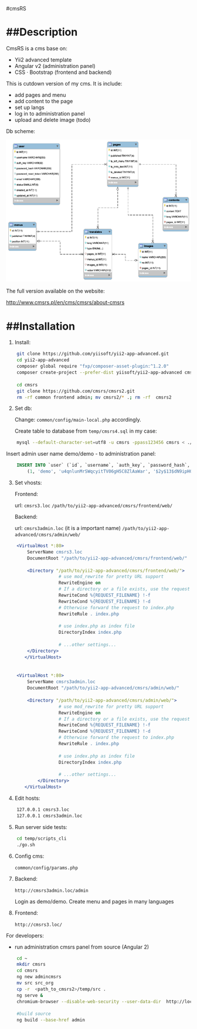 #cmsRS

##Description
===========

CmsRS is a cms base on: 
* Yii2 advanced template 
* Angular v2 (administration panel)
* CSS · Bootstrap (frontend and backend)

This is cutdown version of my cms.
It is include:
* add pages and menu
* add content to the page
* set up langs
* log in to administration panel
* upload and delete image (todo)

Db scheme:

<img src="https://github.com/cmsrs/cmsrs/blob/master/temp/schema_cmsrs.png" alt="Db scheme" />


The full version available on the website:

http://www.cmsrs.pl/en/cms/cmsrs/about-cmsrs


##Installation
============

1. Install:

```bash
	git clone https://github.com/yiisoft/yii2-app-advanced.git
	cd yii2-app-advanced
	composer global require "fxp/composer-asset-plugin:^1.2.0"
	composer create-project --prefer-dist yiisoft/yii2-app-advanced cmsrs
		
	cd cmsrs
	git clone https://github.com/cmsrs/cmsrs2.git
	rm -rf common frontend admin; mv cmsrs2/* .; rm -rf  cmsrs2
```

2. Set db:

	Change: `common/config/main-local.php` accordingly.
	
	Create table to database from `temp/cmsrs4.sql` in my case:
	
```bash	
	mysql --default-character-set=utf8 -u cmsrs -ppass123456 cmsrs < ./temp/cmsrs4.sql 
```
	
Insert admin user name demo/demo - to administration panel:
	
```sql
	INSERT INTO `user` (`id`, `username`, `auth_key`, `password_hash`, `password_reset_token`, `email`, `status`, `created_at`, `updated_at`) VALUES
    	(1, 'demo', 'u4qnlunMrSWqcyitTV06gH5C8ZlAaWar', '$2y$13$dN9ipH0Pc2zLBsDGfIkLOuZDvG0Lv5YACMWCAUIYeCHqNKfw3VbDa', NULL, 'demo@localhost.com', 10, 1428424049, 1428424049);
```


3. Set vhosts:
	
	Frontend:

	 url: `cmsrs3.loc` 
	 `/path/to/yii2-app-advanced/cmsrs/frontend/web/`
	
	Backend:

	 url:  `cmsrs3admin.loc` (it is a important name)
	 `/path/to/yii2-app-advanced/cmsrs/admin/web/`

```apache
	<VirtualHost *:80>
		ServerName cmsrs3.loc
		DocumentRoot "/path/to/yii2-app-advanced/cmsrs/frontend/web/"
			
		<Directory "/path/to/yii2-app-advanced/cmsrs/frontend/web/">
               		# use mod_rewrite for pretty URL support
               		RewriteEngine on
               		# If a directory or a file exists, use the request directly
               		RewriteCond %{REQUEST_FILENAME} !-f
               		RewriteCond %{REQUEST_FILENAME} !-d
               		# Otherwise forward the request to index.php
               		RewriteRule . index.php

               		# use index.php as index file
               		DirectoryIndex index.php

               		# ...other settings...
		</Directory>
       </VirtualHost>


	<VirtualHost *:80>
		ServerName cmsrs3admin.loc  
		DocumentRoot "/path/to/yii2-app-advanced/cmsrs/admin/web/"
			
		<Directory "/path/to/yii2-app-advanced/cmsrs/admin/web/">
               		# use mod_rewrite for pretty URL support
               		RewriteEngine on
               		# If a directory or a file exists, use the request directly
               		RewriteCond %{REQUEST_FILENAME} !-f
               		RewriteCond %{REQUEST_FILENAME} !-d
               		# Otherwise forward the request to index.php
               		RewriteRule . index.php

               		# use index.php as index file
               		DirectoryIndex index.php

               		# ...other settings...
           	</Directory>
       </VirtualHost>
```       

4. Edit hosts:

```bash
	127.0.0.1 cmsrs3.loc
	127.0.0.1 cmsrs3admin.loc
```	

5. Run server side tests:

```bash
	cd temp/scripts_cli
	./go.sh
```

6. Config cms:

	`common/config/params.php`


7. Backend:

	`http://cmsrs3admin.loc/admin`

	Login as demo/demo. Create menu and pages in many languages


8. Frontend:

	`http://cmsrs3.loc/`


For developers:

- run administration cmsrs panel from source (Angular 2)

```bash
	cd ~
	mkdir cmsrs 
	cd cmsrs
	ng new admincmsrs
	mv src src_org
	cp -r  <path_to_cmsrs2>/temp/src .
	ng serve &
	chromium-browser --disable-web-security --user-data-dir  http://localhost:4200
	
	#build source
	ng build --base-href admin
```
